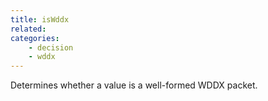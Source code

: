 ```yaml
---
title: isWddx
related:
categories:
    - decision
    - wddx
---
```


Determines whether a value is a well-formed WDDX packet.